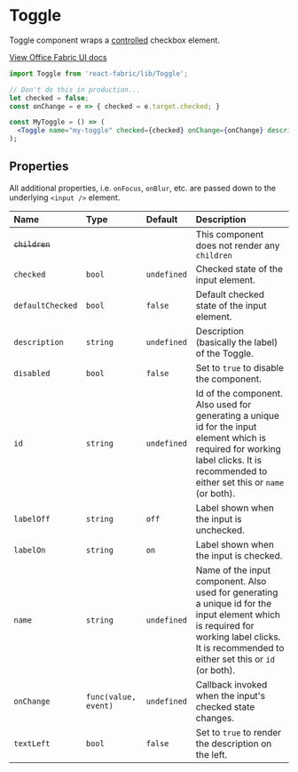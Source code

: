 # Toggle

Toggle component wraps a [controlled](http://facebook.github.io/react/docs/forms.html#controlled-components) checkbox element.

<a href="http://dev.office.com/fabric/components/Toggle" target="_blank">View Office Fabric UI docs</a>

```jsx
import Toggle from 'react-fabric/lib/Toggle';

// Don't do this in production...
let checked = false;
const onChange = e => { checked = e.target.checked; }

const MyToggle = () => (
  <Toggle name="my-toggle" checked={checked} onChange={onChange} description="My Toggle">
);
```

## Properties

All additional properties, i.e. `onFocus`, `onBlur`, etc. are passed down to the underlying `<input />` element.

| Name                  | Type                 | Default     | Description                                                                                                                                                                                 |
| :-----                | :-----               | :-----      | :-----                                                                                                                                                                                      |
| <del>`children`</del> |                      |             | This component does not render any `children`                                                                                                                                               |
| `checked`             | `bool`               | `undefined` | Checked state of the input element.                                                                                                                                                         |
| `defaultChecked`      | `bool`               | `false`     | Default checked state of the input element.                                                                                                                                                 |
| `description`         | `string`             | `undefined` | Description (basically the label) of the Toggle.                                                                                                                                            |
| `disabled`            | `bool`               | `false`     | Set to `true` to disable the component.                                                                                                                                                     |
| `id`                  | `string`             | `undefined` | Id of the component. Also used for generating a unique id for the input element which is required for working label clicks. It is recommended to either set this or `name` (or both).       |
| `labelOff`            | `string`             | `off`       | Label shown when the input is unchecked.                                                                                                                                                    |
| `labelOn`             | `string`             | `on`        | Label shown when the input is checked.                                                                                                                                                      |
| `name`                | `string`             | `undefined` | Name of the input component. Also used for generating a unique id for the input element which is required for working label clicks. It is recommended to either set this or `id` (or both). |
| `onChange`            | `func(value, event)` | `undefined` | Callback invoked when the input's checked state changes.                                                                                                                                    |
| `textLeft`            | `bool`               | `false`     | Set to `true` to render the description on the left.                                                                                                                                        |
